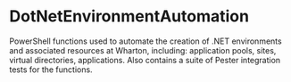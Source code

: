 # DotNetEnvironmentAutomation #

PowerShell functions used to automate the creation of .NET environments and associated resources at Wharton, including: application pools, sites, virtual directories, applications.  Also contains a suite of Pester integration tests for the functions.